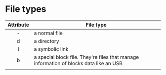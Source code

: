 # File types



| Attribute | File type                                                                              |
| :-------: | -------------------------------------------------------------------------------------- |
|     -     | a normal file                                                                          |
|     d     | a directory                                                                            |
|     l     | a symbolic link                                                                        |
|     b     | a special block file. They're files that manage information of blocks data like an USB |
|           |                                                                                        |
